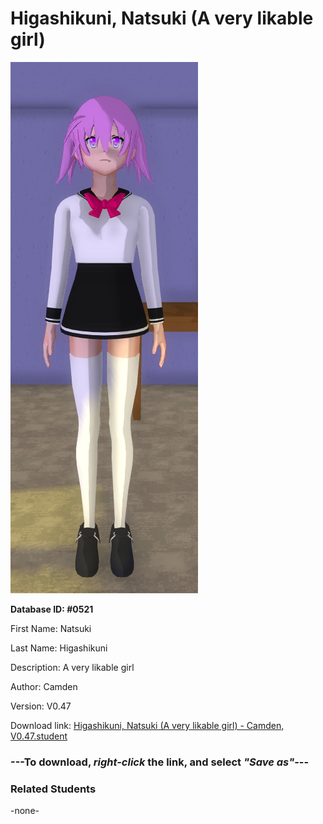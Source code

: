 # Higashikuni, Natsuki (A very likable girl)

<img src="Files/Images/Higashikuni, Natsuki (A very likable girl).png" title="Higashikuni, Natsuki (A very likable girl) - Camden, V0.47">

**Database ID: #0521**

First Name: Natsuki

Last Name: Higashikuni

Description: A very likable girl

Author: Camden

Version: V0.47

Download link: <a href="https://raw.githubusercontent.com/Arbiter1223/Daigaku-Gurashi-Custom-Students/master/Files/Studen%20Files/Higashikuni%2C%20Natsuki%20(A%20very%20likable%20girl)%20-%20Camden%2C%20V0.47.student">Higashikuni, Natsuki (A very likable girl) - Camden, V0.47.student</a>

### ---**To download, _right-click_ the link, and select _"Save as"_**---

### Related Students

-none-
